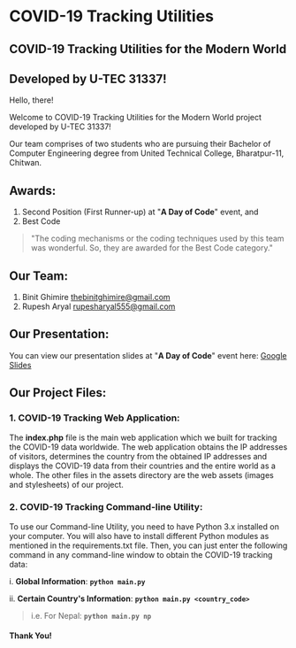 # COVID-19 Tracking Utilities
## COVID-19 Tracking Utilities for the Modern World
## Developed by U-TEC 31337!

Hello, there!

Welcome to COVID-19 Tracking Utilities for the Modern World project developed by U-TEC 31337!

Our team comprises of two students who are pursuing their Bachelor of Computer Engineering degree from United Technical College, Bharatpur-11, Chitwan.

## Awards:
1. Second Position (First Runner-up) at "**A Day of Code**" event, and
2. Best Code
> "The coding mechanisms or the coding techniques used by this team was wonderful. So, they are awarded for the Best Code category."

## Our Team:
1. Binit Ghimire <thebinitghimire@gmail.com>
2. Rupesh Aryal <rupesharyal555@gmail.com>

## Our Presentation:
You can view our presentation slides at "**A Day of Code**" event here: [Google Slides](https://docs.google.com/presentation/d/1dI5LJDQotIAMSOubPi6oShPsm54MiHI8JxljozHXd3k/edit?usp=sharing)

## Our Project Files:

### 1. COVID-19 Tracking Web Application:
The **index.php** file is the main web application which we built for tracking the COVID-19 data worldwide. The web application obtains the IP addresses of visitors, determines the country from the obtained IP addresses and displays the COVID-19 data from their countries and the entire world as a whole. The other files in the assets directory are the web assets (images and stylesheets) of our project.

### 2. COVID-19 Tracking Command-line Utility:
To use our Command-line Utility, you need to have Python 3.x installed on your computer. You will also have to install different Python modules as mentioned in the requirements.txt file. Then, you can just enter the following command in any command-line window to obtain the COVID-19 tracking data:

i. **Global Information**: **`python main.py`**	

ii. **Certain Country's Information**: **`python main.py <country_code>`**
> i.e. For Nepal: **`python main.py np`**

#### **Thank You!**
